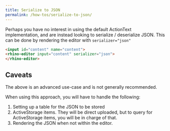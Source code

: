 ```yaml
---
title: Serialize to JSON
permalink: /how-tos/serialize-to-json/
---
```


Perhaps you have no interest in using the default ActionText implementation, and are
instead looking to serialize / deserialize JSON. This
can be done by rendering the editor with `serializer="json"`


```html
<input id="content" name="content">
<rhino-editor input="content" serializer="json">
</rhino-editor>
```

## Caveats

The above is an advanced use-case and is not generally recommended.

When using this approach, you will have to handle the following:

1. Setting up a table for the JSON to be stored
1. ActiveStorage items. They will be direct uploaded, but to query for ActiveStorage items, you will be in charge of that.
1. Rendering the JSON when not within the editor.

